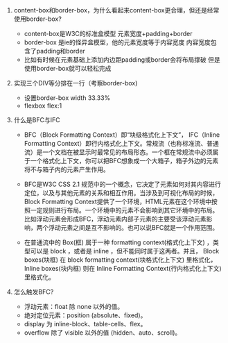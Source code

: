 1. content-box和border-box，为什么看起来content-box更合理，但还是经常使用border-box?

	* 	content-box是W3C的标准盒模型 元素宽度+padding+border
	* 	border-box 是ie的怪异盒模型，他的元素宽度等于内容宽度 内容宽度包含了padding和border
	* 	比如有时候在元素基础上添加内边距padding或border会将布局撑破 但是使用border-box就可以轻松完成

2. 实现三个DIV等分排在一行（考察border-box)
	* 设置border-box width 33.33%
	* flexbox flex:1	

3. 什么是BFC与IFC
	* BFC（Block Formatting Context）即“块级格式化上下文”， IFC（Inline Formatting Context）即行内格式化上下文。常规流（也称标准流、普通流）是一个文档在被显示时最常见的布局形态。一个框在常规流中必须属于一个格式化上下文，你可以把BFC想象成一个大箱子，箱子外边的元素将不与箱子内的元素产生作用。
	
	* BFC是W3C CSS 2.1 规范中的一个概念，它决定了元素如何对其内容进行定位，以及与其他元素的关系和相互作用。当涉及到可视化布局的时候，Block Formatting Context提供了一个环境，HTML元素在这个环境中按照一定规则进行布局。一个环境中的元素不会影响到其它环境中的布局。比如浮动元素会形成BFC，浮动元素内部子元素的主要受该浮动元素影响，两个浮动元素之间是互不影响的。也可以说BFC就是一个作用范围。
	
	* 在普通流中的 Box(框) 属于一种 formatting context(格式化上下文) ，类型可以是 block ，或者是 inline ，但不能同时属于这两者。并且， Block boxes(块框) 在 block formatting context(块格式化上下文) 里格式化， Inline boxes(块内框) 则在 Inline Formatting Context(行内格式化上下文) 里格式化。

4. 怎么触发BFC?

	* 浮动元素：float 除 none 以外的值。
	* 绝对定位元素：position (absolute、fixed)。
	* display 为 inline-block、table-cells、flex。
	* overflow 除了 visible 以外的值 (hidden、auto、scroll)。

	
		